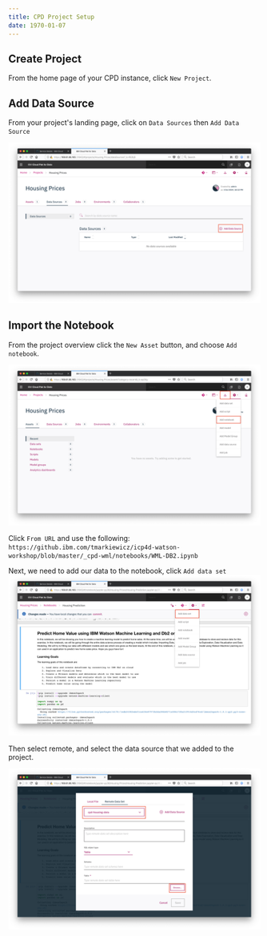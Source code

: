 ```yaml
---
title: CPD Project Setup
date: 1970-01-07
---
```

## Create Project
From the home page of your CPD instance, click `New Project`.

## Add Data Source
From your project's landing page, click on `Data Sources` then `Add Data Source`

![](assets/add-data-source.png)

## Import the Notebook
From the project overview click the `New Asset` button, and choose `Add notebook`.

![](assets/add-notebook.png)

Click `From URL` and use the following: `https://github.ibm.com/tmarkiewicz/icp4d-watson-workshop/blob/master/_cpd-wml/notebooks/WML-DB2.ipynb`

Next, we need to add our data to the notebook, click `Add data set`
![](assets/notebook-add-dataset.png)

Then select remote, and select the data source that we added to the project.

![](assets/import-data-set-notebook.png)
